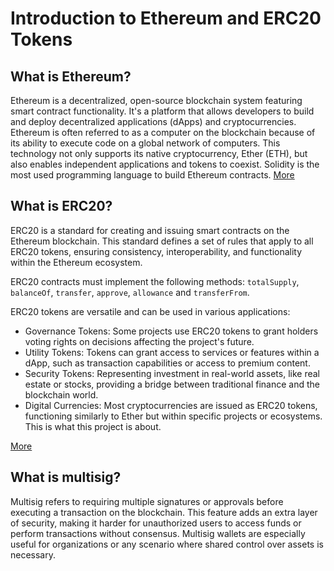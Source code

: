 # Introduction to Ethereum and ERC20 Tokens

## What is Ethereum?

Ethereum is a decentralized, open-source blockchain system featuring smart contract functionality. It's a platform that allows developers to build and deploy decentralized applications (dApps) and cryptocurrencies. Ethereum is often referred to as a computer on the blockchain because of its ability to execute code on a global network of computers. This technology not only supports its native cryptocurrency, Ether (ETH), but also enables independent applications and tokens to coexist. Solidity is the most used programming language to build Ethereum contracts. [More](https://ethereum.org/en/developers/docs/intro-to-ethereum/)

## What is ERC20?

ERC20 is a standard for creating and issuing smart contracts on the Ethereum blockchain. This standard defines a set of rules that apply to all ERC20 tokens, ensuring consistency, interoperability, and functionality within the Ethereum ecosystem.

ERC20 contracts must implement the following methods: `totalSupply`, `balanceOf`, `transfer`, `approve`, `allowance` and `transferFrom`.

ERC20 tokens are versatile and can be used in various applications:

-   Governance Tokens: Some projects use ERC20 tokens to grant holders voting rights on decisions affecting the project's future.
-   Utility Tokens: Tokens can grant access to services or features within a dApp, such as transaction capabilities or access to premium content.
-   Security Tokens: Representing investment in real-world assets, like real estate or stocks, providing a bridge between traditional finance and the blockchain world.
-   Digital Currencies: Most cryptocurrencies are issued as ERC20 tokens, functioning similarly to Ether but within specific projects or ecosystems. This is what this project is about.

[More](https://ethereum.org/en/developers/docs/standards/tokens/erc-20/)

## What is multisig?

Multisig refers to requiring multiple signatures or approvals before executing a transaction on the blockchain. This feature adds an extra layer of security, making it harder for unauthorized users to access funds or perform transactions without consensus. Multisig wallets are especially useful for organizations or any scenario where shared control over assets is necessary.
